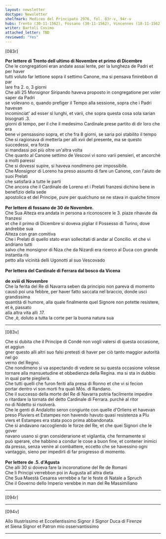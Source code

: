 ```yaml
---
layout: newsletter
doctype: Newsletter
shelfmark: Mediceo del Principato 2976, fol. 83r-v, 94r-v
hubs: Trento (30-11-1562), Fossano (30-11-1562), Vincennes (18-11-1562), Augsburg (05-12-1562)
writer: Bartoli Cosimo
attached_letter: TBD
reviewed: "Yes"
---
```


[083r]  
  
  
<strong>Per lettere di Trento dell ultimo di Novembre et primo di Dicembre</strong>  
Che le congregationi eran andate assai lente, per la lungheza de Padri et per haver  
tutti voluto far lettione sopra il settimo Canone, ma si pensava finirebbon di par  
lare fra 2. o, 3 giorni  
Che alli 25 Monsignor Siripando haveva proposto in congregatione per voler saper da Padri  
se volevano o, quando prefiger il Tempo alla sessione, sopra che i Padri havevan  
incominciat' ad esser sì lunghi, et varii, che sopra questa cosa sola sarian bisognati .3.  
giorni di tempo, per il che il medesimo Cardinale prese partito di dir loro che era  
bene vi pensassino sopra, et che fra 8 giorni, se saria poi stabilito il tempo  
Che si ragionava di metterla per alli xvii del presente, ma se questo succedessi, era forza  
si mandassi poi più oltre un'altra volta  
Che quanto al Canone settimo de Vescovi vi sono varii pensieri, et ancorché a molti paressi  
Che si dovessi supire, si haveva nondimeno per impossibile.  
Che Monsignor di Loreno ha preso assunto di fare un Canone, con l'aiuto de suoi Prelati  
che satisfarà a tutte le parti  
Che ancora che il Cardinale de Loreno et i Prelati franzesi dichino bene in benefizio della sede  
apostolica et del Principe, pure per qualchuno se ne stava in qualche timore  
<br/><strong>Per lettere di fossano de 30 de Novembre.</strong>  
Che Sua Alteza era andata in persona a riconoscere le 3. piaze rihavute da franzesi  
et che il primo di Dicembre si doveva pigliar il Possesso di Turino, dove andrebbe sua  
Alteza con gran comitiva  
Che i Prelati di quello stato eran sollecitati di andar al Concilio. et che vi andriano tutti  
salvo che monsignor di Niza che da Nizardi era ricerco al Duca con grande instantia ris  
petto alla vicinità delli Ugonotti al suo Vescovado  
<br/><strong>Per lettera del Cardinale di Ferrara dal bosco da Vicena</strong>  
<br/><strong>de xviii di Novembre</strong>  
Che la ferita del Re di Navarra seben da principio non pareva di momento  
causò poi una febbre, per haver fatto saccata nel braccio, donde usci grandissima  
quantità di humore, alla quale finalmente quel Signore non potette resistere, et è, passato  
alla altra vita alli .17.  
Che ,è, doluto a tutta la corte per la buona natura sua  
  
---  

[083v]  
  
  
Che si dubita che il Principe di Condé non vogli valersi di questa occasione, et aggiun  
gner questo alli altri suo falsi pretesti di haver per ciò tanto maggior autorità nel go  
verno del Regno.  
Che nondimeno si va aspectando di vedere se su questa occasione volesse  
tornare alla mansuetudine et obbedienza della Regina. ma si sta in dubbio  
in qual parte pieglierà.  
Che tutti quelli che furon feriti alla presa di Ronno et che vi si fecion  
portar dentro vi son morti fra quali Mōs. di Randano.  
Che il successo della morte del Re di Navarra potria facilmente impedire  
o ritardare la tornata del detto Cardinale di Ferrara. purchè al ritor  
no di Nidetto si risolverà.  
Che le genti di Andalotto seron congiunte con quelle d'Orliens et havevan  
preso Pluviers et Estampes non havendo havuto quasi resistenza a Plu  
viers et Estampes era stata poco prima abbandonata.  
Che si andavano raccogliendo le forze del Re, et che quei Signori che le gover  
navano usano sì gran considerarione et vigilantia, che fermamente si  
può sperare, che habbino a condur le cose a buon fine, et contener inimici  
da presso, senza venire al combattere, eccetto che se havessino ogni  
vantaggio, sieno per impedirli di far progresso di momento.  
<br/><strong>Per lettere de .5. d'Agusta</strong>  
Che alli 30 si doveva fare la incoronatione del Re de Romani  
Che li Principi verrebbon poi in Augusta all altra dieta  
Che Sua Maestà Cesarea verrebbe a far le feste di Natale a Spruch  
Che il Governo dello Imperio verebbe in man del Re Massimiliano  
  
---  

[094r]  
  
  
  
---  

[094v]  
  
  
Allo Illustrissimo et Eccellentissimo Signor il Signor Duca di Firenze  
et Siena Signor et Patron mio osservantissimo  
  
---  

